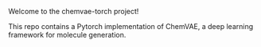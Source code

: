 Welcome to the chemvae-torch project!

This repo contains a Pytorch implementation of ChemVAE, a deep learning framework for molecule generation.
